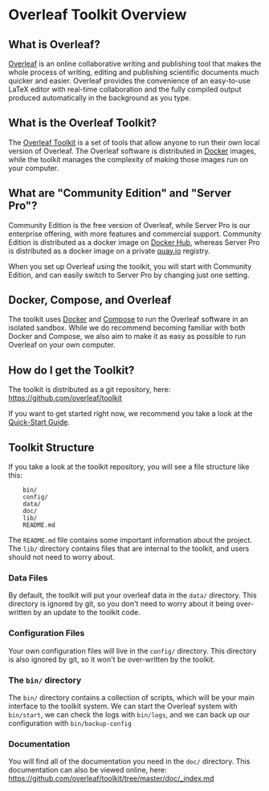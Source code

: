 # Overleaf Toolkit Overview


## What is Overleaf?

[Overleaf](https://overleaf.com) is an online collaborative writing and publishing tool that makes the whole process of writing, editing and publishing scientific documents much quicker and easier. Overleaf provides the convenience of an easy-to-use LaTeX editor with real-time collaboration and the fully compiled output produced automatically in the background as you type.


## What is the Overleaf Toolkit?

The [Overleaf Toolkit](https://github.com/overleaf/toolkit) is a set of tools that allow anyone to run their own local version of Overleaf. The Overleaf software is distributed in [Docker](https://www.docker.com) images, while the toolkit manages the complexity of making those images run on your computer.


## What are "Community Edition" and "Server Pro"?

Community Edition is the free version of Overleaf, while Server Pro is our enterprise offering, with more features and commercial support. Community Edition is distributed as a docker image on [Docker Hub](https://hub.docker.com/r/sharelatex/sharelatex), whereas Server Pro is distributed as a docker image on a private [quay.io](https://quay.io) registry.

When you set up Overleaf using the toolkit, you will start with Community Edition, and can easily switch to Server Pro by changing just one setting.


## Docker, Compose, and Overleaf

The toolkit uses [Docker](https://www.docker.com) and [Compose](https://docs.docker.com/compose/) to run the Overleaf software in an isolated sandbox. While we do recommend becoming familiar with both Docker and Compose, we also aim to make it as easy as possible to run Overleaf on your own computer.


## How do I get the Toolkit?

The toolkit is distributed as a git repository, here: https://github.com/overleaf/toolkit

If you want to get started right now, we recommend you take a look at the
[Quick-Start Guide](./quick-start-guide.md).


## Toolkit Structure

If you take a look at the toolkit repository, you will see a file structure like this:

```
    bin/
    config/
    data/
    doc/
    lib/
    README.md
```

The `README.md` file contains some important information about the project. The `lib/` directory contains files that are internal to the toolkit, and users should not need to worry about. 


### Data Files

By default, the toolkit will put your overleaf data in the `data/` directory. This directory is ignored by git, so you don't need to worry about it being over-written by an update to the toolkit code.


### Configuration Files

Your own configuration files will live in the `config/` directory. This directory is also ignored by git, so it won't be over-written by the toolkit.


### The `bin/` directory

The `bin/` directory contains a collection of scripts, which will be your main interface to the toolkit system. We can start the Overleaf system with `bin/start`, we can check the logs with `bin/logs`, and we can back up our configuration with `bin/backup-config`


### Documentation

You will find all of the documentation you need in the `doc/` directory. This documentation can also be viewed online, here: https://github.com/overleaf/toolkit/tree/master/doc/_index.md
